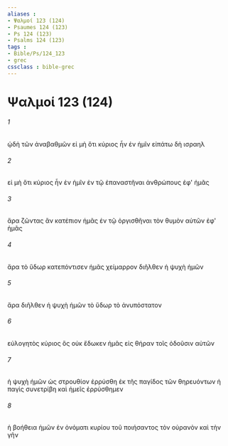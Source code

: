 ```yaml
---
aliases : 
- Ψαλμοί 123 (124)
- Psaumes 124 (123)
- Ps 124 (123)
- Psalms 124 (123)
tags : 
- Bible/Ps/124_123
- grec
cssclass : bible-grec
---
```


# Ψαλμοί 123 (124)

###### 1
ᾠδὴ τῶν ἀναβαθμῶν εἰ μὴ ὅτι κύριος ἦν ἐν ἡμῖν εἰπάτω δὴ ισραηλ
###### 2
εἰ μὴ ὅτι κύριος ἦν ἐν ἡμῖν ἐν τῷ ἐπαναστῆναι ἀνθρώπους ἐφ' ἡμᾶς
###### 3
ἄρα ζῶντας ἂν κατέπιον ἡμᾶς ἐν τῷ ὀργισθῆναι τὸν θυμὸν αὐτῶν ἐφ' ἡμᾶς
###### 4
ἄρα τὸ ὕδωρ κατεπόντισεν ἡμᾶς χείμαρρον διῆλθεν ἡ ψυχὴ ἡμῶν
###### 5
ἄρα διῆλθεν ἡ ψυχὴ ἡμῶν τὸ ὕδωρ τὸ ἀνυπόστατον
###### 6
εὐλογητὸς κύριος ὃς οὐκ ἔδωκεν ἡμᾶς εἰς θήραν τοῖς ὀδοῦσιν αὐτῶν
###### 7
ἡ ψυχὴ ἡμῶν ὡς στρουθίον ἐρρύσθη ἐκ τῆς παγίδος τῶν θηρευόντων ἡ παγὶς συνετρίβη καὶ ἡμεῖς ἐρρύσθημεν
###### 8
ἡ βοήθεια ἡμῶν ἐν ὀνόματι κυρίου τοῦ ποιήσαντος τὸν οὐρανὸν καὶ τὴν γῆν
